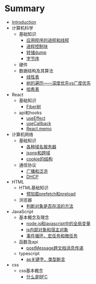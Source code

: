 # Summary

* [Introduction](README.md)
* 计算机科学
    * 基础知识
        * [应用程序的进程和线程](./notes/计算机科学/基础知识/进程和线程.md)
        * [进程控制块](./notes/计算机科学/基础知识/进程控制块.md)
        * [转储dump](./notes/计算机科学/基础知识/转储.md)
        * [字节序](./notes/计算机科学/基础知识/字节序.md)
    * 硬件
    * 数据结构及其算法
        * [线性表](./notes/计算机科学/数据结构及其算法/线性表.md)
        * [树的遍历——深度优先vs广度优先](./notes/计算机科学/数据结构及其算法/树的遍历——深度优先vs广度优先.md)
        * [哈希表](./notes/计算机科学/数据结构及其算法/哈希表.md)
* React
    * 基础知识
        * [Fiber树](./notes/React/基础知识/Fiber树.md)
    * api和hooks
        * [useEffect](./notes/React/api和hooks/useEffect.md)
        * [useCallback](./notes/React/api和hooks/useCallback.md)
        * [React.memo](./notes/React/api和hooks/React.memo.md)
* 计算机网络
    * 基础知识
        * [各种域名服务器](./notes/计算机网络/基础知识/各种域名服务器.md)
        * [jsonp和跨域](./notes/计算机网络/基础知识/jsonp和跨域.md)
        * [cookie的结构](./notes/计算机网络/基础知识/cookie的结构.md)
    * 通信协议
        * [广播和泛洪](./notes/计算机网络/通信协议/广播和泛洪.md)
        * [DHCP](./notes/计算机网络/通信协议/DHCP.md)
* HTML
    * HTML基础知识
        * [预加载prefetch和preload](./notes/HTML/HTML基础知识/预加载prefetch和preload.md)
    * 浏览器
        * [判断对象是否存活的方法](./notes/HTML/浏览器/判断对象是否存活的方法.md)
* JavaScript
    * 基本概念及理念
        * [node.js和javascript中的全局变量](./notes/JavaScript/基本概念及理念/node.js和javascript中的全局对象.md)
        * [js内部对象和宿主对象](./notes/JavaScript/基本概念及理念/js内部对象和宿主对象.md)
        * [事件循环，宏任务和微任务](./notes/JavaScript/基本概念及理念/事件循环，宏任务和微任务.md)
    * 函数及api
        * [postMessage跨文档消息传递](./notes/JavaScript/函数及api/postMessage跨文档消息传递.md)
    * typescript
        * [as关键字，类型断言](./notes/JavaScript/typescript/as关键字，类型断言.md)
* css
    * css基本概念
        * [什么是BFC](./notes/css/css基本概念/什么是BFC.md)
